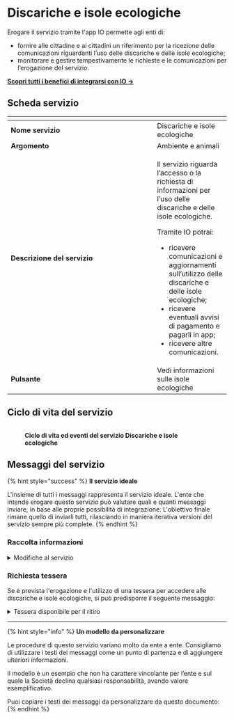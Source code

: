 # Discariche e isole ecologiche

Erogare il servizio tramite l'app IO permette agli enti di:

* fornire alle cittadine e ai cittadini un riferimento per la ricezione delle comunicazioni riguardanti l’uso delle discariche e delle isole ecologiche;
* monitorare e gestire tempestivamente le richieste e le comunicazioni per l’erogazione del servizio.

[**Scopri tutti i benefici di integrarsi con IO →** ](https://docs.pagopa.it/manuale-servizi/lapp-io/cose-io-e-qual-e-il-suo-obiettivo#perche-un-ente-dovrebbe-integrarsi-con-io)

## Scheda servizio <a href="#scheda-servizio" id="scheda-servizio"></a>

<table data-header-hidden><thead><tr><th width="320"></th><th></th></tr></thead><tbody><tr><td><strong>Nome servizio</strong></td><td>Discariche e isole ecologiche</td></tr><tr><td><strong>Argomento</strong></td><td>Ambiente e animali</td></tr><tr><td><strong>Descrizione del servizio</strong></td><td><p>Il servizio riguarda l’accesso o la richiesta di informazioni per l’uso delle discariche e delle isole ecologiche.</p><p></p><p>Tramite IO potrai:</p><ul><li>ricevere comunicazioni e aggiornamenti sull’utilizzo delle discariche e delle isole ecologiche;</li><li>ricevere eventuali avvisi di pagamento e pagarli in app;</li><li>ricevere altre comunicazioni.</li></ul></td></tr><tr><td><strong>Pulsante</strong></td><td>Vedi informazioni sulle isole ecologiche</td></tr></tbody></table>

## Ciclo di vita del servizio

<figure><img src="broken-reference" alt=""><figcaption><p><strong>Ciclo di vita ed eventi del servizio Discariche e isole ecologiche</strong></p></figcaption></figure>

## Messaggi del servizio

{% hint style="success" %}
**Il servizio ideale**

L'insieme di tutti i messaggi rappresenta il servizio ideale. L'ente che intende erogare questo servizio può valutare quali e quanti messaggi inviare, in base alle proprie possibilità di integrazione. L'obiettivo finale rimane quello di inviarli tutti, rilasciando in maniera iterativa versioni del servizio sempre più complete.
{% endhint %}

### Raccolta informazioni

<details>

<summary>Modifiche al servizio</summary>

**🖋 Titolo del messaggio:** Nuove disposizioni per \<oggetto della variazione>

🗒 **Testo del messaggio**:&#x20;

Dal \<gg/mm/aaaa> \<oggetto della variazione> subirà le seguenti variazioni:

\[Inserire qui le indicazioni sulle variazioni, da completare a cura e responsabilità dell'ente]

Per ulteriori informazioni, \[visita questo sito]\(URL).

**🪄 Pulsante**: n/a

***

**Destinatari**: Tutti i cittadini residenti nell’area di azione del servizio che hanno manifestato interesse verso il servizio.

**Quando inviarlo**: Quando il servizio subisce variazioni.

**User story**: Come cittadino voglio ricevere aggiornamenti quando il servizio subisce variazioni.

</details>

### Richiesta tessera

Se è prevista l'erogazione e l'utilizzo di una tessera per accedere alle discariche e isole ecologiche, si può predisporre il seguente messaggio:&#x20;

<details>

<summary>Tessera disponibile per il ritiro</summary>

**🖋 Titolo del messaggio:** La tua tessera è pronta per il ritiro

🗒 **Testo del messaggio:**

Dal \<gg/mm/aaaa> puoi ritirare la tua tessera \<riferimenti tessera>.

\[Inserire qui indicazioni sulle modalità di utilizzo della tessera]

**Dove:** \<indirizzo>

**Quando:** \[Inserire qui i giorni e gli orari di apertura dello sportello]

**Cosa portare:** \[Inserire qui i documenti che il cittadino deve portare con sé]

\[Inserire qui ulteriori istruzioni utili al ritiro ed eventuali possibilità di delega]

Per ulteriori informazioni, \[visita questo sito]\(URL).

**🪄 Pulsante:** n/a

***

**Destinatari:** Tutti i cittadini residenti nell’area di azione del servizio che hanno richiesto la tessera magnetica per l’accesso alle isole ecologiche e/o bidoni.

**Quando inviarlo:** Quando la tessera è pronta per il ritiro.

**User story:** Come cittadino voglio ricevere comunicazione quando la tessera da me richiesta è pronta per il ritiro.

</details>

***

{% hint style="info" %}
**Un modello da personalizzare**

Le procedure di questo servizio variano molto da ente a ente. Consigliamo di utilizzare i testi dei messaggi come un punto di partenza e di aggiungere ulteriori informazioni.&#x20;

Il modello è un esempio che non ha carattere vincolante per l’ente e sul quale la Società declina qualsiasi responsabilità, avendo valore esemplificativo.

Puoi copiare i testi dei messaggi da personalizzare da questo documento:
{% endhint %}

